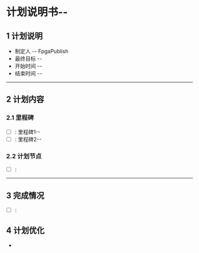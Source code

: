 # 计划说明书--
<!-- 执行前更新 --->
## 1 计划说明 
* 制定人   -- FpgaPublish
* 最终目标 --
* 开始时间 --
* 结束时间 --
---
## 2 计划内容
<!-- 执行前更新 --->
### 2.1 里程碑
- [ ] : 里程碑1--
- [ ] : 里程碑2--

### 2.2 计划节点
- [ ] : 


---
<!-- 执行中更新 --->
## 3 完成情况
- [ ] : 

## 4 计划优化
<!-- 总结计划书的效果，为下一次使用提供借鉴 --->
* 

 
